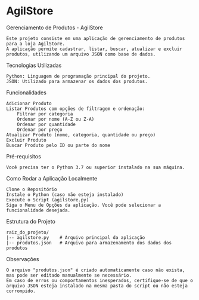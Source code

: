 # AgilStore
Gerenciamento de Produtos - AgilStore

	Este projeto consiste em uma aplicação de gerenciamento de produtos para a loja AgilStore.
	A aplicação permite cadastrar, listar, buscar, atualizar e excluir produtos, utilizando um arquivo JSON como base de dados.

Tecnologias Utilizadas

	Python: Linguagem de programação principal do projeto.
	JSON: Utilizado para armazenar os dados dos produtos.

Funcionalidades

	Adicionar Produto
	Listar Produtos com opções de filtragem e ordenação:
		Filtrar por categoria
		Ordenar por nome (A-Z ou Z-A)
		Ordenar por quantidade
		Ordenar por preço
	Atualizar Produto (nome, categoria, quantidade ou preço)
	Excluir Produto
	Buscar Produto pelo ID ou parte do nome

Pré-requisitos

	Você precisa ter o Python 3.7 ou superior instalado na sua máquina.

Como Rodar a Aplicação Localmente

	Clone o Repositório
	Instale o Python (caso não esteja instalado)
	Execute o Script (agilstore.py)
	Siga o Menu de Opções da aplicação. Você pode selecionar a funcionalidade desejada.

Estrutura do Projeto

	raiz_do_projeto/
	|-- agilstore.py    # Arquivo principal da aplicação
	|-- produtos.json   # Arquivo para armazenamento dos dados dos produtos

Observações

	O arquivo "produtos.json" é criado automaticamente caso não exista, mas pode ser editado manualmente se necessário.
	Em caso de erros ou comportamentos inesperados, certifique-se de que o arquivo JSON esteja instalado na mesma pasta do script ou não esteja corrompido.
